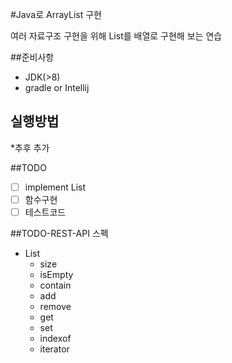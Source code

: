#Java로 ArrayList 구현

여러 자료구조 구현을 위해 List를 배열로 구현해 보는 연습 

##준비사항
* JDK(>8)
* gradle or Intellij

## 실행방법

*추후 추가
 
##TODO

- [ ] implement List
- [ ] 함수구현 
- [ ] 테스트코드

##TODO-REST-API 스펙

* List
    * size
    * isEmpty
    * contain
    * add
    * remove
    * get
    * set
    * indexof
    * iterator

<!--GET POST PATCH PUT DELETE-->